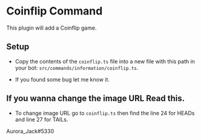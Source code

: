 # Coinflip Command
This plugin will add a Coinflip game.

## Setup
* Copy the contents of the `coinflip.ts` file into a new file with this path in your bot: `src/commands/information/coinflip.ts`.

* If you found some bug let me know it.

## If you wanna change the image URL Read this.
* To change image URL go to `coinflip.ts` then find the line 24 for HEADs and line 27 for TAILs.

Aurora_Jack#5330
